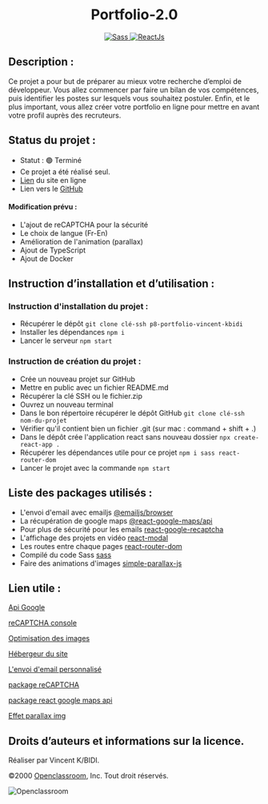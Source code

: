 <h1 align=center>Portfolio-2.0</h1>

<div align=center>
  <a href="https://sass-lang.com/">
    <img src="https://img.shields.io/badge/Sass-CE649A?&style=for-the-badge&logo=sass&logoColor=white" alt="Sass" />
  </a>
  <a href="https://fr.reactjs.org/">
    <img src="https://img.shields.io/badge/React.js-20232A?style=for-the-badge&logo=react&logoColor=61DAFB" alt="ReactJs" />
  </a>
</div>

## Description :

Ce projet a pour but de préparer au mieux votre recherche d’emploi de développeur. Vous allez commencer par faire un bilan de vos compétences, puis identifier les postes sur lesquels vous souhaitez postuler. Enfin, et le plus important, vous allez créer votre portfolio en ligne pour mettre en avant votre profil auprès des recruteurs.

## Status du projet :

- Statut : 🟢 Terminé
- Ce projet a été réalisé seul.
- [Lien](https://portfolio-vincent-kbidi.vercel.app/) du site en ligne
- Lien vers le [GitHub](https://github.com/archi974/Portfolio-2.0)

#### Modification prévu :

- L'ajout de reCAPTCHA pour la sécurité
- Le choix de langue (Fr-En)
- Amélioration de l'animation (parallax)
- Ajout de TypeScript
- Ajout de Docker

## Instruction d’installation et d’utilisation :

### Instruction d'installation du projet :

- Récupérer le dépôt `git clone clé-ssh p8-portfolio-vincent-kbidi`
- Installer les dépendances `npm i`
- Lancer le serveur `npm start`

### Instruction de création du projet :
- Crée un nouveau projet sur GitHub
- Mettre en public avec un fichier README.md
- Récupérer la clé SSH ou le fichier.zip
- Ouvrez un nouveau terminal
- Dans le bon répertoire récupérer le dépôt GitHub `git clone clé-ssh nom-du-projet`
- Vérifier qu'il contient bien un fichier .git (sur mac : command + shift + .)
- Dans le dépôt crée l'application react sans nouveau dossier `npx create-react-app .`
- Récupérer les dépendances utile pour ce projet `npm i sass react-router-dom`
- Lancer le projet avec la commande `npm start`

## Liste des packages utilisés :

- L'envoi d'email avec emailjs [@emailjs/browser](https://www.npmjs.com/package/@emailjs/browser)
- La récupération de google maps [@react-google-maps/api](https://www.npmjs.com/package/@react-google-maps/api)
- Pour plus de sécurité pour les emails [react-google-recaptcha](https://www.npmjs.com/package/react-google-recaptcha)
- L'affichage des projets en vidéo [react-modal](https://www.npmjs.com/package/react-modal)
- Les routes entre chaque pages [react-router-dom](https://www.npmjs.com/package/react-router-dom)
- Compilé du code Sass [sass](https://www.npmjs.com/package/sass)
- Faire des animations d'images [simple-parallax-js](https://www.npmjs.com/package/simple-parallax-js)

## Lien utile :

[Api Google](https://console.cloud.google.com/)

[reCAPTCHA console](https://www.google.com/recaptcha/about/)

[Optimisation des images](https://squoosh.app/)

[Hébergeur du site](https://vercel.com/)

[L'envoi d'email personnalisé](https://www.emailjs.com/)

[package reCAPTCHA](https://www.npmjs.com/package/react-google-recaptcha?activeTab=readme)

[package react google maps api](https://www.npmjs.com/package/@react-google-maps/api)

[Effet parallax img](https://simpleparallax.com/)

## Droits d’auteurs et informations sur la licence.

Réaliser par Vincent K/BIDI.

©2000 [Openclassroom](https://openclassrooms.com/fr/), Inc. Tout droit réservés.

![Openclassroom](https://camo.githubusercontent.com/e47c349811ac404b8147bd362c598e61c7d20225df17499c6373b44f6ee08a3d/68747470733a2f2f31746f3170726f67726573732e66722f77702d636f6e74656e742f75706c6f6164732f323031392f30352f6f70656e636c617373726f6f6d732d65313535373736313233363135382e706e67)
